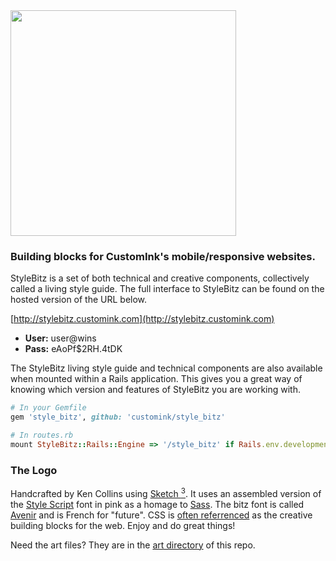 
<img src="https://cloud.githubusercontent.com/assets/2381/2988586/747fde38-dc5b-11e3-8279-af9ac2f54634.png" width="361"/>

### Building blocks for CustomInk's mobile/responsive websites.

StyleBitz is a set of both technical and creative components, collectively called a living style guide. The full interface to StyleBitz can be found on the hosted version of the URL below.

[http://stylebitz.customink.com](http://stylebitz.customink.com)

* **User:** user@wins
* **Pass:** eAoPf$2RH.4tDK

The StyleBitz living style guide and technical components are also available when mounted within a Rails application. This gives you a great way of knowing which version and features of StyleBitz you are working with.

```ruby
# In your Gemfile
gem 'style_bitz', github: 'customink/style_bitz'

# In routes.rb
mount StyleBitz::Rails::Engine => '/style_bitz' if Rails.env.development?
```


### The Logo

Handcrafted by Ken Collins using [Sketch <sup>3</sup>](http://bohemiancoding.com/sketch/). It uses an assembled version of the [Style Script](http://www.myfonts.com/fonts/typesetit/style-script/) font in pink as a homage to [Sass](http://sass-lang.com). The bitz font is called [Avenir](http://en.wikipedia.org/wiki/Avenir_(typeface)) and is French for "future". CSS is [often referrenced](http://cssconf.com) as the creative building blocks for the web. Enjoy and do great things!

Need the art files? They are in the [art directory](https://github.com/customink/style_bitz/tree/master/art) of this repo.
